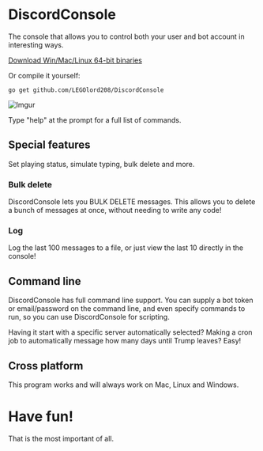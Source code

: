 # DiscordConsole
The console that allows you to control both your user and bot account in interesting ways.

[Download Win/Mac/Linux 64-bit binaries](https://krake.one/software#discordconsole)

Or compile it yourself:

    go get github.com/LEGOlord208/DiscordConsole
    
![Imgur](http://i.imgur.com/EODO9XQ.png)

Type "help" at the prompt for a full list of commands.

## Special features
Set playing status, simulate typing, bulk delete and more.

### Bulk delete
DiscordConsole lets you BULK DELETE messages. This allows you to delete a bunch of messages at once, without needing to write any code!

### Log
Log the last 100 messages to a file, or just view the last 10 directly in the console!

## Command line
DiscordConsole has full command line support. You can supply a bot token or email/password on the command line, and even specify commands to run, so you can use DiscordConsole for scripting.

Having it start with a specific server automatically selected? Making a cron job to automatically message how many days until Trump leaves? Easy!

## Cross platform
This program works and will always work on Mac, Linux and Windows.

# Have fun!
That is the most important of all.
